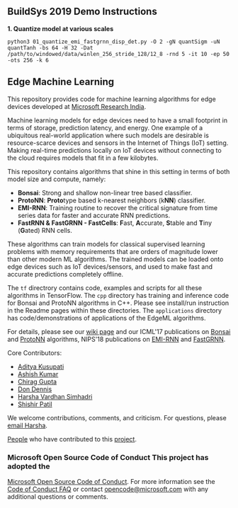 ## BuildSys 2019 Demo Instructions

**1. Quantize model at various scales**

`python3 01_quantize_emi_fastgrnn_disp_det.py -O 2 -gN quantSigm -uN quantTanh -bs 64 -H 32 -Dat /path/to/windowed/data/winlen_256_stride_128/12_8 -rnd 5 -it 10 -ep 50 -ots 256 -k 6`


## Edge Machine Learning

This repository provides code for machine learning algorithms for edge devices
developed at [Microsoft Research
India](https://www.microsoft.com/en-us/research/project/resource-efficient-ml-for-the-edge-and-endpoint-iot-devices/). 

Machine learning models for edge devices need to have a small footprint in
terms of storage, prediction latency, and energy. One example of a ubiquitous
real-world application where such models are desirable is resource-scarce
devices and sensors in the Internet of Things (IoT) setting. Making real-time
predictions locally on IoT devices without connecting to the cloud requires
models that fit in a few kilobytes.

This repository contains algorithms that shine in this setting in terms of both model size and compute, namely:
 - **Bonsai**: Strong and shallow non-linear tree based classifier.
 - **ProtoNN**: **Proto**type based k-nearest neighbors (k**NN**) classifier. 
 - **EMI-RNN**: Training routine to recover the critical signature from time series data for faster and accurate RNN predictions.
 - **FastRNN & FastGRNN - FastCells**: **F**ast, **A**ccurate, **S**table and **T**iny (**G**ated) RNN cells.
 
These algorithms can train models for classical supervised learning problems
with memory requirements that are orders of magnitude lower than other modern
ML algorithms. The trained models can be loaded onto edge devices such as IoT
devices/sensors, and used to make fast and accurate predictions completely
offline.

The `tf` directrory contains code, examples and scripts for all these algorithms
in TensorFlow. The `cpp` directory has training and inference code for Bonsai and
ProtoNN algorithms in C++. Please see install/run instruction in the Readme
pages within these directories. The `applications` directory has code/demonstrations
of applications of the EdgeML algorithms.

For details, please see our [wiki
page](https://github.com/Microsoft/EdgeML/wiki/) and our ICML'17 publications
on [Bonsai](docs/publications/Bonsai.pdf) and
[ProtoNN](docs/publications/ProtoNN.pdf) algorithms, NIPS'18 publications on
[EMI-RNN](docs/publications/emi-rnn-nips18.pdf) and
[FastGRNN](docs/publications/FastGRNN.pdf).  


Core Contributors:
  - [Aditya Kusupati](https://adityakusupati.github.io/)
  - [Ashish Kumar](https://ashishkumar1993.github.io/)
  - [Chirag Gupta](https://aigen.github.io/)
  - [Don Dennis](https://dkdennis.xyz)
  - [Harsha Vardhan Simhadri](http://harsha-simhadri.org)
  - [Shishir Patil](https://shishirpatil.github.io/)

We welcome contributions, comments, and criticism. For questions, please [email
Harsha](mailto:harshasi@microsoft.com).

[People](https://github.com/Microsoft/EdgeML/wiki/People/) who have contributed
to this
[project](https://www.microsoft.com/en-us/research/project/resource-efficient-ml-for-the-edge-and-endpoint-iot-devices/).


### Microsoft Open Source Code of Conduct This project has adopted the
[Microsoft Open Source Code of
Conduct](https://opensource.microsoft.com/codeofconduct/). For more information
see the [Code of Conduct
FAQ](https://opensource.microsoft.com/codeofconduct/faq/) or contact
[opencode@microsoft.com](mailto:opencode@microsoft.com) with any additional
questions or comments.
